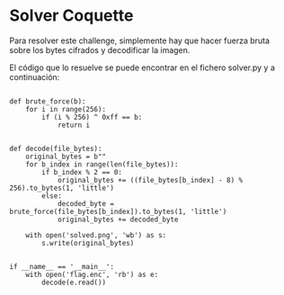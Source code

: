 # Solver Coquette

Para resolver este challenge, simplemente hay que hacer fuerza bruta sobre los bytes cifrados y decodificar la imagen.

El código que lo resuelve se puede encontrar en el fichero solver.py y a continuación:

```python3

def brute_force(b):
    for i in range(256):
        if (i % 256) ^ 0xff == b:
            return i


def decode(file_bytes):
    original_bytes = b""
    for b_index in range(len(file_bytes)):
        if b_index % 2 == 0:
            original_bytes += ((file_bytes[b_index] - 8) % 256).to_bytes(1, 'little')
        else:
            decoded_byte = brute_force(file_bytes[b_index]).to_bytes(1, 'little')
            original_bytes += decoded_byte

    with open('solved.png', 'wb') as s:
        s.write(original_bytes)


if __name__ == '__main__':
    with open('flag.enc', 'rb') as e:
        decode(e.read())
```
